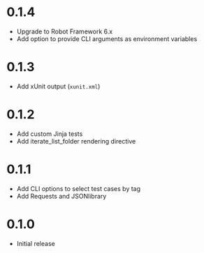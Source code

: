 # 0.1.4

- Upgrade to Robot Framework 6.x
- Add option to provide CLI arguments as environment variables

# 0.1.3

- Add xUnit output (`xunit.xml`)

# 0.1.2

- Add custom Jinja tests
- Add iterate_list_folder rendering directive

# 0.1.1

- Add CLI options to select test cases by tag
- Add Requests and JSONlibrary

# 0.1.0

- Initial release
